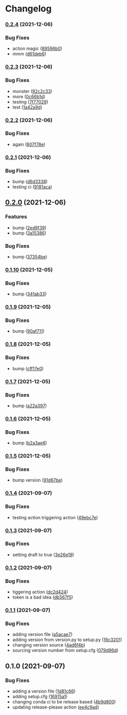 # Changelog

### [0.2.4](https://www.github.com/lachlangrose/python_template/compare/v0.2.3...v0.2.4) (2021-12-06)


### Bug Fixes

* action magic ([89596b0](https://www.github.com/lachlangrose/python_template/commit/89596b05251d4fc38dc8b37b1f0c4ca83325ebe6))
* mmm ([d61deb6](https://www.github.com/lachlangrose/python_template/commit/d61deb607446713589a332e01ea37169ebb5a4b4))

### [0.2.3](https://www.github.com/lachlangrose/python_template/compare/v0.2.2...v0.2.3) (2021-12-06)


### Bug Fixes

* monster ([92c2c33](https://www.github.com/lachlangrose/python_template/commit/92c2c3367d0ce79fc200f9579d74f037b7a9e570))
* more ([0c66b1d](https://www.github.com/lachlangrose/python_template/commit/0c66b1da9bae9a80f8a64d81f33abb651c9e9246))
* tesitng ([7f77029](https://www.github.com/lachlangrose/python_template/commit/7f77029501474e8d28c296de7b304300158cea8f))
* test ([1a42a9d](https://www.github.com/lachlangrose/python_template/commit/1a42a9d55578796009f1437fe42a73794b7d54f2))

### [0.2.2](https://www.github.com/lachlangrose/python_template/compare/v0.2.1...v0.2.2) (2021-12-06)


### Bug Fixes

* again ([807f78e](https://www.github.com/lachlangrose/python_template/commit/807f78e16f2c5a802747106447e76940ec2a57d2))

### [0.2.1](https://www.github.com/lachlangrose/python_template/compare/v0.2.0...v0.2.1) (2021-12-06)


### Bug Fixes

* bump ([d6d3338](https://www.github.com/lachlangrose/python_template/commit/d6d333875f0bf85e1923293d07b6cfe0bacd06af))
* testing ci ([9181aca](https://www.github.com/lachlangrose/python_template/commit/9181aca40fe7f587d9fdaab5c43783554a2fa374))

## [0.2.0](https://www.github.com/lachlangrose/python_template/compare/v0.1.10...v0.2.0) (2021-12-06)


### Features

* bump ([2ed8f39](https://www.github.com/lachlangrose/python_template/commit/2ed8f398d0ea4ce053f4fbe05df8f9f1b9a2695b))
* bump ([3a15386](https://www.github.com/lachlangrose/python_template/commit/3a153869be1e3f01b597149e96cb3b83787e99ae))


### Bug Fixes

* bump ([37354be](https://www.github.com/lachlangrose/python_template/commit/37354be5bb353a0c065f1903df17ed45025dec18))

### [0.1.10](https://www.github.com/lachlangrose/python_template/compare/v0.1.9...v0.1.10) (2021-12-05)


### Bug Fixes

* bump ([341ab33](https://www.github.com/lachlangrose/python_template/commit/341ab3342e63d6d72b181a5ce9a1efdb14047e07))

### [0.1.9](https://www.github.com/lachlangrose/python_template/compare/v0.1.8...v0.1.9) (2021-12-05)


### Bug Fixes

* bump ([90af711](https://www.github.com/lachlangrose/python_template/commit/90af7115bfe45ce013546678d1825bc6481dcbac))

### [0.1.8](https://www.github.com/lachlangrose/python_template/compare/v0.1.7...v0.1.8) (2021-12-05)


### Bug Fixes

* bump ([cff17e0](https://www.github.com/lachlangrose/python_template/commit/cff17e0926554324c9606a31c53f160d29b9cf99))

### [0.1.7](https://www.github.com/lachlangrose/python_template/compare/v0.1.6...v0.1.7) (2021-12-05)


### Bug Fixes

* bump ([a22a397](https://www.github.com/lachlangrose/python_template/commit/a22a3978ca600d41b73eee70ac423864c201529a))

### [0.1.6](https://www.github.com/lachlangrose/python_template/compare/v0.1.5...v0.1.6) (2021-12-05)


### Bug Fixes

* bump ([b2a3ae6](https://www.github.com/lachlangrose/python_template/commit/b2a3ae6fa14a0649ba6fb5dc499319edbcb53229))

### [0.1.5](https://www.github.com/lachlangrose/python_template/compare/v0.1.4...v0.1.5) (2021-12-05)


### Bug Fixes

* bump version ([91d67be](https://www.github.com/lachlangrose/python_template/commit/91d67be3e566e9da442c139db29547abaa7d450d))

### [0.1.4](https://www.github.com/lachlangrose/python_template/compare/v0.1.3...v0.1.4) (2021-09-07)


### Bug Fixes

* testing action triggering action ([49ebc7e](https://www.github.com/lachlangrose/python_template/commit/49ebc7e05d788523c825682c31bafdb22d11d7f3))

### [0.1.3](https://www.github.com/lachlangrose/python_template/compare/v0.1.2...v0.1.3) (2021-09-07)


### Bug Fixes

* setting draft to true ([3e26e19](https://www.github.com/lachlangrose/python_template/commit/3e26e19652ebb74992acf05fc9977b054cded6db))

### [0.1.2](https://www.github.com/lachlangrose/python_template/compare/v0.1.1...v0.1.2) (2021-09-07)


### Bug Fixes

* tiggering action ([dc2d424](https://www.github.com/lachlangrose/python_template/commit/dc2d424ce02f2d99b214bf4ed0059dfdb76069f6))
* token is a bad idea ([db567f5](https://www.github.com/lachlangrose/python_template/commit/db567f53b0d67d5d46019f3bcdc1bdccc5d93816))

### [0.1.1](https://www.github.com/lachlangrose/python_template/compare/v0.1.0...v0.1.1) (2021-09-07)


### Bug Fixes

* adding version file ([a5acae7](https://www.github.com/lachlangrose/python_template/commit/a5acae737dc88899f730360ef58cb3e67baacc83))
* adding version from version.py to setup.py ([16c3201](https://www.github.com/lachlangrose/python_template/commit/16c3201cd7f95829af402cbb25defea8f455dea0))
* changing version source ([4ad6f4b](https://www.github.com/lachlangrose/python_template/commit/4ad6f4bc1423b697399dbae52c8b9534b38231b3))
* sourcing version number from setup.cfg ([079d96d](https://www.github.com/lachlangrose/python_template/commit/079d96d107dd6a0f094f00e909ca97e71f3f6807))

## 0.1.0 (2021-09-07)


### Bug Fixes

* adding a version file ([1d81c66](https://www.github.com/lachlangrose/python_template/commit/1d81c66bdc312a16bf39245a016644c2cbb958c8))
* adding setup.cfg ([16915a1](https://www.github.com/lachlangrose/python_template/commit/16915a12b0cca920ae57e1221659ab4469bc4c1e))
* changing conda ci to be release based ([4b9d800](https://www.github.com/lachlangrose/python_template/commit/4b9d80053a17cade6fc039e766c57e82fb7d5291))
* updating release-please action ([ee4c9ad](https://www.github.com/lachlangrose/python_template/commit/ee4c9add26e5dc9513968246cc6fe7dcf13084dd))

